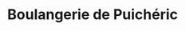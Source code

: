 ---
title: "Boulangerie de Puichéric"
url: /puicheric/boulangerie-de-puicheric/
shop: boulangerie
---